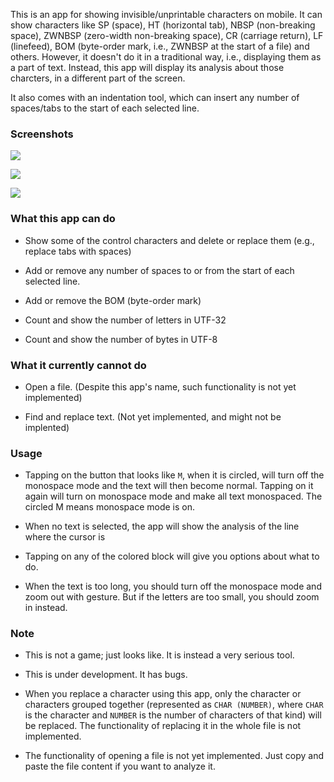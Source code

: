 This is an app for showing invisible/unprintable characters on mobile. It can show characters like SP (space), HT (horizontal tab), NBSP (non-breaking space), ZWNBSP (zero-width non-breaking space), CR (carriage return), LF (linefeed), BOM (byte-order mark, i.e., ZWNBSP at the start of a file) and others. However, it doesn't do it in a traditional way, i.e., displaying them as a part of text. Instead, this app will display its analysis about those charcters, in a different part of the screen.

It also comes with an indentation tool, which can insert any number of spaces/tabs to the start of each selected line.

### Screenshots

![](screenshots/screenshot1.jpg)

![](screenshots/screenshot2.jpg)

![](screenshots/screenshot3.jpg)

### What this app can do

* Show some of the control characters and delete or replace them (e.g., replace tabs with spaces)

* Add or remove any number of spaces to or from the start of each selected line.

* Add or remove the BOM (byte-order mark)

* Count and show the number of letters in UTF-32

* Count and show the number of bytes in UTF-8

### What it currently cannot do

* Open a file. (Despite this app's name, such functionality is not yet implemented)

* Find and replace text. (Not yet implemented, and might not be implented)

### Usage

* Tapping on the button that looks like `M`, when it is circled, will turn off the monospace mode and the text will then become normal. Tapping on it again will turn on monospace mode and make all text monospaced. The circled M means monospace mode is on.

* When no text is selected, the app will show the analysis of the line where the cursor is

* Tapping on any of the colored block will give you options about what to do.

* When the text is too long, you should turn off the monospace mode and zoom out with gesture. But if the letters are too small, you should zoom in instead.

### Note

* This is not a game; just looks like. It is instead a very serious tool.

* This is under development. It has bugs.

* When you replace a character using this app, only the character or characters grouped together (represented as `CHAR (NUMBER)`, where `CHAR` is the character and `NUMBER` is the number of characters of that kind) will be replaced. The functionality of replacing it in the whole file is not implemented.

* The functionality of opening a file is not yet implemented. Just copy and paste the file content if you want to analyze it.